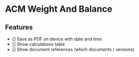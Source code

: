 # ACM Weight And Balance

## Features

- [] Save as PDF on device with date and time
- [] Show calculations table
- [] Show document references (which documents / versions)
